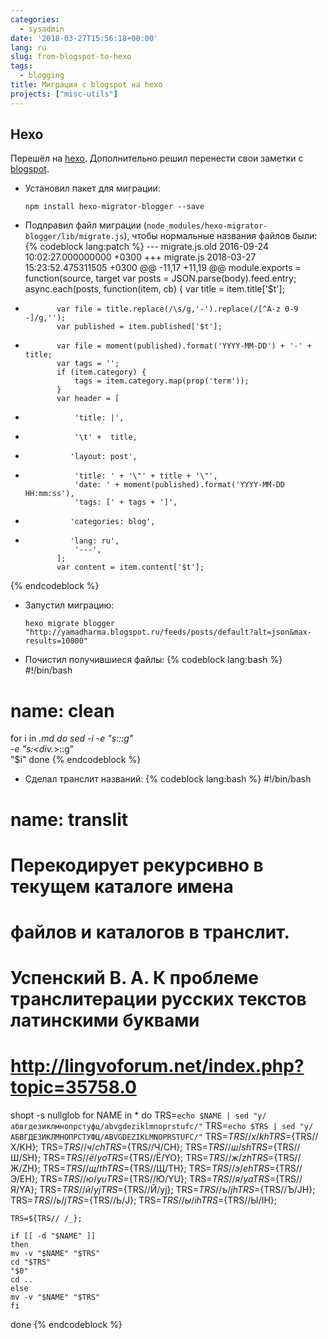 ```yaml
---
categories:
  - sysadmin
date: '2018-03-27T15:56:18+00:00'
lang: ru
slug: from-blogspot-to-hexo
tags:
  - blogging
title: Миграция с blogspot на hexo
projects: ["misc-utils"]
---
```



## Hexo

Перешёл на [hexo](https://hexo.io). Дополнительно решил перенести свои заметки с [blogspot](http://yamadharma.blogspot.ru/).

<!--more-->

* Установил пакет для миграции:
  ```
  npm install hexo-migrator-blogger --save
  ```

* Подправил файл миграции
  (`node_modules/hexo-migrator-blogger/lib/migrate.js`), чтобы
  нормальные названия файлов были:
{% codeblock lang:patch %}
--- migrate.js.old      2016-09-24 10:02:27.000000000 +0300
+++ migrate.js  2018-03-27 15:23:52.475311505 +0300
@@ -11,17 +11,19 @@ module.exports = function(source, target
         var posts = JSON.parse(body).feed.entry;
         async.each(posts, function(item, cb) {
             var title = item.title['$t'];
-            var file = title.replace(/\s/g,'-').replace(/[^A-z 0-9 -]/g,'');
             var published = item.published['$t'];
+            var file = moment(published).format('YYYY-MM-DD') + '-' + title;
             var tags = '';
             if (item.category) {
                 tags = item.category.map(prop('term'));
             }
             var header = [
-                'title: |',
-                '\t' +  title,
+               'layout: post',
+                'title: ' + '\"' + title + '\"',
                 'date: ' + moment(published).format('YYYY-MM-DD HH:mm:ss'),
                 'tags: [' + tags + ']',
+               'categories: blog',
+               'lang: ru',
                 '---',
             ];
             var content = item.content['$t'];
{% endcodeblock %}

* Запустил миграцию:
  ```
  hexo migrate blogger "http://yamadharma.blogspot.ru/feeds/posts/default?alt=json&max-results=10000"
  ```

* Почистил получившиеся файлы:
{% codeblock lang:bash %}
#!/bin/bash
# name: clean

for i in *.md
do
    sed -i -e "s:</div>::g" \
	-e "s:<div.*>::g" \
	"$i"
done
{% endcodeblock %}

* Сделал транслит названий:
{% codeblock lang:bash %}
#!/bin/bash
# name: translit
# Перекодирует рекурсивно в текущем каталоге имена
# файлов и каталогов в транслит.
# Успенский В. А. К проблеме транслитерации русских текстов латинскими буквами
# <http://lingvoforum.net/index.php?topic=35758.0>

shopt -s nullglob
for NAME in *
do
    TRS=`echo $NAME | sed "y/абвгдезиклмнопрстуфц/abvgdeziklmnoprstufc/"`
    TRS=`echo $TRS | sed "y/АБВГДЕЗИКЛМНОПРСТУФЦ/ABVGDEZIKLMNOPRSTUFC/"`
    TRS=${TRS//х/kh} TRS=${TRS//Х/KH};
    TRS=${TRS//ч/ch} TRS=${TRS//Ч/CH};
    TRS=${TRS//ш/sh} TRS=${TRS//Ш/SH};
    TRS=${TRS//ё/yo} TRS=${TRS//Ё/YO};
    TRS=${TRS//ж/zh} TRS=${TRS//Ж/ZH};
    TRS=${TRS//щ/th} TRS=${TRS//Щ/TH};
    TRS=${TRS//э/eh} TRS=${TRS//Э/EH};
    TRS=${TRS//ю/yu} TRS=${TRS//Ю/YU};
    TRS=${TRS//я/ya} TRS=${TRS//Я/YA};
    TRS=${TRS//й/yj} TRS=${TRS//Й/yj};
    TRS=${TRS//ъ/jh} TRS=${TRS//Ъ/JH};
    TRS=${TRS//ь/j} TRS=${TRS//Ь/J};
    TRS=${TRS//ы/ih} TRS=${TRS//Ы/IH};

    TRS=${TRS// /_};
    
    if [[ -d "$NAME" ]]
    then
	mv -v "$NAME" "$TRS"
	cd "$TRS"
	"$0"
	cd ..
    else
	mv -v "$NAME" "$TRS"
    fi
done
{% endcodeblock %}